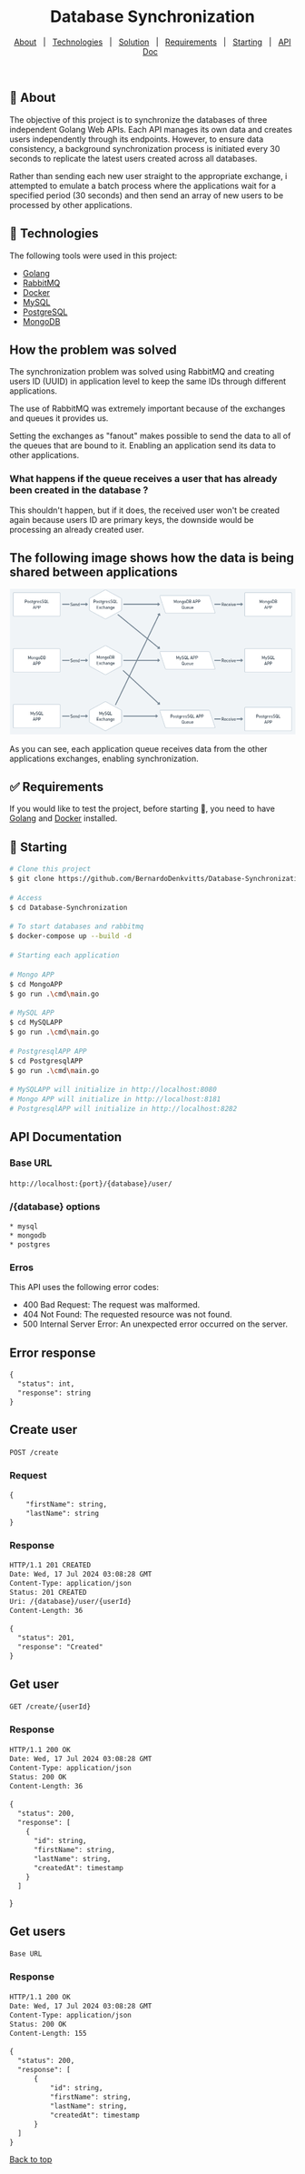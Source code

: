 <h1 align="center">Database Synchronization</h1>

<p align="center">
  <a href="#dart-about">About</a> &#xa0; | &#xa0;
  <a href="#rocket-technologies">Technologies</a> &#xa0; | &#xa0;
  <a href="#how-the-problem-was-solved">Solution</a> &#xa0; | &#xa0;
  <a href="#white_check_mark-requirements">Requirements</a> &#xa0; | &#xa0;
  <a href="#checkered_flag-starting">Starting</a> &#xa0; | &#xa0;
  <a href="#api-documentation">API Doc</a> &#xa0;
</p>

<br>

## :dart: About

The objective of this project is to synchronize the databases of three independent Golang Web APIs. Each API manages its own data and creates users independently through its endpoints. However, to ensure data consistency, a background synchronization process is initiated every 30 seconds to replicate the latest users created across all databases.

Rather than sending each new user straight to the appropriate exchange, i attempted to emulate a batch process where the applications wait for a specified period (30 seconds) and then send an array of new users to be processed by other applications.

## :rocket: Technologies

The following tools were used in this project:

- [Golang](https://go.dev/)
- [RabbitMQ](https://www.rabbitmq.com/)
- [Docker](https://www.docker.com/)
- [MySQL](https://www.mysql.com/)
- [PostgreSQL](https://www.postgresql.org/)
- [MongoDB](https://www.mongodb.com/)

## How the problem was solved

The synchronization problem was solved using RabbitMQ and creating users ID (UUID) in application level to keep the same IDs through different applications.

The use of RabbitMQ was extremely important because of the exchanges and queues it provides us.

Setting the exchanges as "fanout" makes possible to send the data to all of the queues that are bound to it. Enabling an application send its data to other applications.

### What happens if the queue receives a user that has already been created in the database ?

This shouldn't happen, but if it does, the received user won't be created again because users ID are primary keys, the downside would be processing an already created user.

## The following image shows how the data is being shared between applications

![Synchronization.png](Synchronization.png)

As you can see, each application queue receives data from the other applications exchanges, enabling synchronization.

## :white_check_mark: Requirements

If you would like to test the project, before starting :checkered_flag:, you need to have [Golang](https://go.dev/) and [Docker](https://www.docker.com/) installed.

## :checkered_flag: Starting

```bash
# Clone this project
$ git clone https://github.com/BernardoDenkvitts/Database-Synchronization

# Access
$ cd Database-Synchronization

# To start databases and rabbitmq
$ docker-compose up --build -d

# Starting each application

# Mongo APP
$ cd MongoAPP
$ go run .\cmd\main.go

# MySQL APP
$ cd MySQLAPP
$ go run .\cmd\main.go

# PostgresqlAPP APP
$ cd PostgresqlAPP
$ go run .\cmd\main.go

# MySQLAPP will initialize in http://localhost:8080
# Mongo APP will initialize in http://localhost:8181
# PostgresqlAPP will initialize in http://localhost:8282
```

## API Documentation

### Base URL

`http://localhost:{port}/{database}/user/`

### /{database} options

    * mysql
    * mongodb
    * postgres

### Erros

This API uses the following error codes:

- 400 Bad Request: The request was malformed.
- 404 Not Found: The requested resource was not found.
- 500 Internal Server Error: An unexpected error occurred on the server.

## Error response

    {
      "status": int,
      "response": string
    }

## Create user

`POST /create`

### Request

    {
        "firstName": string,
        "lastName": string
    }

### Response

    HTTP/1.1 201 CREATED
    Date: Wed, 17 Jul 2024 03:08:28 GMT
    Content-Type: application/json
    Status: 201 CREATED
    Uri: /{database}/user/{userId}
    Content-Length: 36

    {
      "status": 201,
      "response": "Created"
    }

## Get user

`GET /create/{userId}`

### Response

    HTTP/1.1 200 OK
    Date: Wed, 17 Jul 2024 03:08:28 GMT
    Content-Type: application/json
    Status: 200 OK
    Content-Length: 36

    {
      "status": 200,
      "response": [
        {
          "id": string,
          "firstName": string,
          "lastName": string,
          "createdAt": timestamp
        }
      ]

}

## Get users

`Base URL`

### Response

    HTTP/1.1 200 OK
    Date: Wed, 17 Jul 2024 03:08:28 GMT
    Content-Type: application/json
    Status: 200 OK
    Content-Length: 155

    {
      "status": 200,
      "response": [
          {
              "id": string,
              "firstName": string,
              "lastName": string,
              "createdAt": timestamp
          }
      ]
    }

<a href="#top">Back to top</a>
